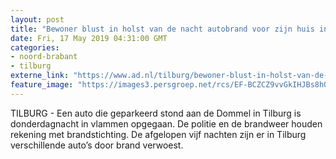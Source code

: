 ```yaml
---
layout: post
title: "Bewoner blust in holst van de nacht autobrand voor zijn huis in Tilburg, vermoeden van brandstichting"
date: Fri, 17 May 2019 04:31:00 GMT
categories: 
- noord-brabant 
- tilburg 
externe_link: "https://www.ad.nl/tilburg/bewoner-blust-in-holst-van-de-nacht-autobrand-voor-zijn-huis-in-tilburg-vermoeden-van-brandstichting~a7f5e8e6/"
feature_image: "https://images3.persgroep.net/rcs/EF-BCZCZ9vvGkIHJBs8hQnbUfYg/diocontent/148578660/_fitwidth/400/?appId=21791a8992982cd8da851550a453bd7f&quality=0.7"
---
```


TILBURG - Een auto die geparkeerd stond aan de Dommel in Tilburg is donderdagnacht in vlammen opgegaan. De politie en de brandweer houden rekening met brandstichting. De afgelopen vijf nachten zijn er in Tilburg verschillende auto’s door brand verwoest.
